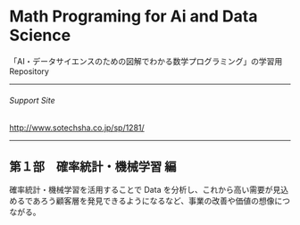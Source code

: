# Math Programing for Ai and Data Science
「AI・データサイエンスのための図解でわかる数学プログラミング」の学習用　Repository

---
###### Support Site
http://www.sotechsha.co.jp/sp/1281/

---
## 第１部　確率統計・機械学習 編
確率統計・機械学習を活用することで Data を分析し、これから高い需要が見込めるであろう顧客層を発見できるようになるなど、事業の改善や価値の想像につながる。
